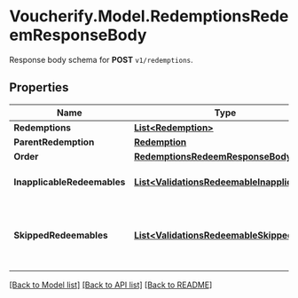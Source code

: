 # Voucherify.Model.RedemptionsRedeemResponseBody
Response body schema for **POST** `v1/redemptions`.

## Properties

Name | Type | Description | Notes
------------ | ------------- | ------------- | -------------
**Redemptions** | [**List&lt;Redemption&gt;**](Redemption.md) |  | [optional] 
**ParentRedemption** | [**Redemption**](Redemption.md) |  | [optional] 
**Order** | [**RedemptionsRedeemResponseBodyOrder**](RedemptionsRedeemResponseBodyOrder.md) |  | [optional] 
**InapplicableRedeemables** | [**List&lt;ValidationsRedeemableInapplicable&gt;**](ValidationsRedeemableInapplicable.md) | Lists validation results of each inapplicable redeemable. | [optional] 
**SkippedRedeemables** | [**List&lt;ValidationsRedeemableSkipped&gt;**](ValidationsRedeemableSkipped.md) | Lists validation results of each redeemable. If a redeemable can be applied, the API returns &#x60;\&quot;status\&quot;: \&quot;APPLICABLE\&quot;&#x60;. | [optional] 

[[Back to Model list]](../README.md#documentation-for-models) [[Back to API list]](../README.md#documentation-for-api-endpoints) [[Back to README]](../README.md)

